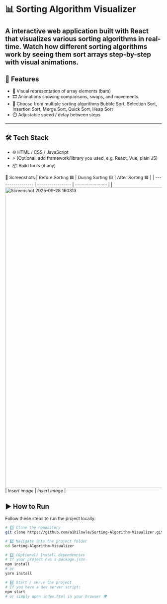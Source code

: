 # 📊 Sorting Algorithm Visualizer

A interactive web application built with React that visualizes various sorting algorithms in real-time. Watch how different sorting algorithms work by seeing them sort arrays step-by-step with visual animations.
---

## 🚀 Features

- 🔄 Visual representation of array elements (bars)  
- 🎞️ Animations showing comparisons, swaps, and movements
- 🧮 Choose from multiple sorting algorithms
   Bubble Sort, Selection Sort, Insertion Sort, Merge Sort, Quick Sort, Heap Sort  
- ⏱️ Adjustable speed / delay between steps   

---

## 🛠️ Tech Stack

- 🌐 HTML / CSS / JavaScript  
- ⚡ (Optional: add framework/library you used, e.g. React, Vue, plain JS)  
- 📦 Build tools (if any)  

📸 Screenshots
| Before Sorting 🟦 | During Sorting 🟨 | After Sorting 🟩 |
| ----------------- | ----------------- | ---------------- |
| <img width="1918" height="964" alt="Screenshot 2025-09-28 160313" src="https://github.com/user-attachments/assets/071761bc-a918-41aa-ae48-3d7d15eeb0dd" />   | *Insert image*    | *Insert image*   |



## ▶️ How to Run

Follow these steps to run the project locally:  

```bash
# 1️⃣ Clone the repository
git clone https://github.com/a1hilowle/Sorting-Algorithm-Visualizer.git

# 2️⃣ Navigate into the project folder
cd Sorting-Algorithm-Visualizer

# 3️⃣ (Optional) Install dependencies  
# If your project has a package.json
npm install  
# or
yarn install

# 4️⃣ Start / serve the project  
# If you have a dev server script:
npm start  
# or simply open index.html in your browser 🌍
